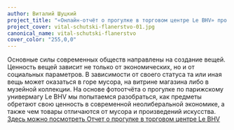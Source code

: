 ```yaml
---
author: Виталий Шуцкий
project_title: "«Онлайн-отчёт о прогулке в торговом центре Le BHV» про стоимость, статус и ценность вещи в современной неолиберальной экономике"
project_cover: vital-schutski-flanerstvo-01.jpg
canonical_name: vital-schutski-flanerstvo
cover_color: "255,0,0"
---
```


Основные силы современных обществ направлены на создание вещей. Ценность вещей зависит не только от экономических, но и от социальных параметров. В зависимости от своего статуса та или иная вещь может оказаться в горе мусора, на витрине магазина либо в музейной коллекции. На основе фотоотчёта о прогулке по парижскому универмагу Le BHV мы попытаемся разобраться, как предметы обретают свою ценность в современной неолиберальной экономике, а также чем товары отличаются от мусора и произведений искусства. [Здесь можно посмотреть Отчет о прогулке в торговом центре Le BHV][1]

[1]:	https://drive.google.com/file/d/13b6lAAb2ZLsV2ZRIRnMxziuA0uU38N58/view?usp=sharing